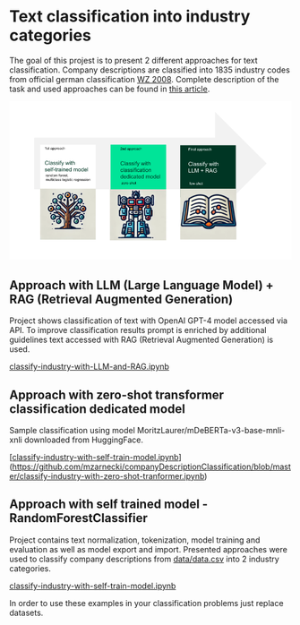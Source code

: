 # Text classification into industry categories

The goal of this projest is to present 2 different approaches for text classification. 
Company descriptions are classified into 1835 industry codes from official german classification [WZ 2008](https://www.destatis.de/DE/Methoden/Klassifikationen/Gueter-Wirtschaftsklassifikationen/Downloads/klassifikation-wz-2008-3100100089004-aktuell.pdf?__blob=publicationFile). 
Complete description of the task and used approaches can be found in [this article](https://medium.com/@michalzarnecki88/classifying-unstructured-text-into-1800-industry-categories-with-llm-and-rag-d5fe4876841f).

![classify_industry_codes_approches.png](classify_industry_codes_approches.png)

## Approach with LLM (Large Language Model) + RAG (Retrieval Augmented Generation)

Project shows classification of text with OpenAI GPT-4 model accessed via API.
To improve classification results prompt is enriched by additional guidelines text accessed with RAG (Retrieval Augmented Generation) is used. 

[classify-industry-with-LLM-and-RAG.ipynb](classify-industry-with-LLM-and-RAG.ipynb)


## Approach with zero-shot transformer classification dedicated model
Sample classification using model MoritzLaurer/mDeBERTa-v3-base-mnli-xnli downloaded from HuggingFace.
 
[[classify-industry-with-self-train-model.ipynb](classify-industry-with-self-train-model.ipynb)](https://github.com/mzarnecki/companyDescriptionClassification/blob/master/classify-industry-with-zero-shot-tranformer.ipynb)


## Approach with self trained model - RandomForestClassifier
Project contains text normalization, tokenization, model training and evaluation as well as model export and import. 
Presented approaches were used to classify company descriptions from [data/data.csv](data/data.csv) into 2 industry categories. 

[classify-industry-with-self-train-model.ipynb](classify-industry-with-self-train-model.ipynb)

In order to use these examples in your classification problems just replace datasets.
